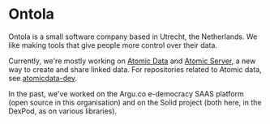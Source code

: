 # Ontola

Ontola is a small software company based in Utrecht, the Netherlands.  We like making tools that give people more control over their data.

Currently, we're mostly working on [Atomic Data](https://github.com/atomicdata-dev/) and [Atomic Server](https://github.com/atomicdata-dev/atomic-data-rust/blob/master/server/README.md), a new way to create and share linked data. For repositories related to Atomic data, see [atomicdata-dev](https://github.com/atomicdata-dev/).

In the past, we've worked on the Argu.co e-democracy SAAS platform (open source in this organisation) and on the Solid project (both here, in the DexPod, as on various libraries).
